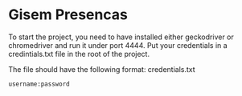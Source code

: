 # Gisem Presencas
To start the project, you need to have installed either geckodriver or chromedriver and run it under port 4444.
Put your credentials in a credintials.txt file in the root of the project.

The file should have the following format:
credentials.txt
```
username:password
```
